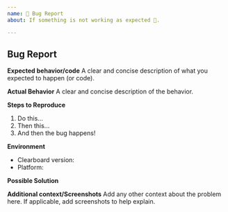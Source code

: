 ```yaml
---
name: 🐛 Bug Report
about: If something is not working as expected 🤔.

---
```


## Bug Report

**Expected behavior/code**
A clear and concise description of what you expected to happen (or code).

**Actual Behavior**
A clear and concise description of the behavior.

**Steps to Reproduce**
1. Do this...
2. Then this...
3. And then the bug happens!

**Environment**
- Clearboard version:
- Platform:

**Possible Solution**
<!--- Only if you have suggestions on a fix for the bug -->

**Additional context/Screenshots**
Add any other context about the problem here. If applicable, add screenshots to help explain.
